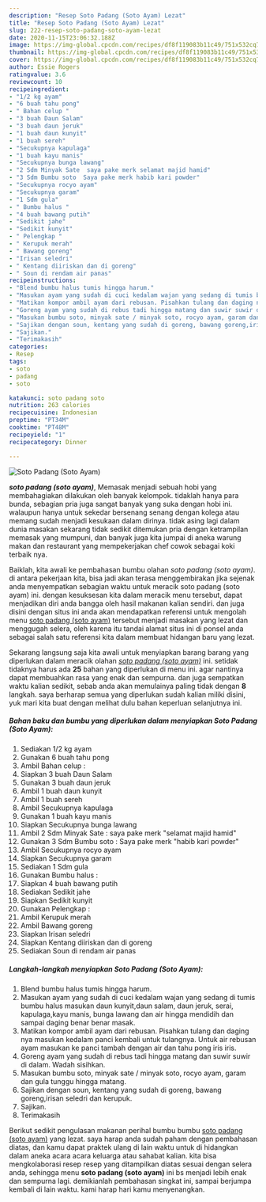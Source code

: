 ```yaml
---
description: "Resep Soto Padang (Soto Ayam) Lezat"
title: "Resep Soto Padang (Soto Ayam) Lezat"
slug: 222-resep-soto-padang-soto-ayam-lezat
date: 2020-11-15T23:06:32.188Z
image: https://img-global.cpcdn.com/recipes/df8f119083b11c49/751x532cq70/soto-padang-soto-ayam-foto-resep-utama.jpg
thumbnail: https://img-global.cpcdn.com/recipes/df8f119083b11c49/751x532cq70/soto-padang-soto-ayam-foto-resep-utama.jpg
cover: https://img-global.cpcdn.com/recipes/df8f119083b11c49/751x532cq70/soto-padang-soto-ayam-foto-resep-utama.jpg
author: Essie Rogers
ratingvalue: 3.6
reviewcount: 10
recipeingredient:
- "1/2 kg ayam"
- "6 buah tahu pong"
- " Bahan celup "
- "3 buah Daun Salam"
- "3 buah daun jeruk"
- "1 buah daun kunyit"
- "1 buah sereh"
- "Secukupnya kapulaga"
- "1 buah kayu manis"
- "Secukupnya bunga lawang"
- "2 Sdm Minyak Sate  saya pake merk selamat majid hamid"
- "3 Sdm Bumbu soto  Saya pake merk habib kari powder"
- "Secukupnya rocyo ayam"
- "Secukupnya garam"
- "1 Sdm gula"
- " Bumbu halus "
- "4 buah bawang putih"
- "Sedikit jahe"
- "Sedikit kunyit"
- " Pelengkap "
- " Kerupuk merah"
- " Bawang goreng"
- "Irisan seledri"
- " Kentang diiriskan dan di goreng"
- " Soun di rendam air panas"
recipeinstructions:
- "Blend bumbu halus tumis hingga harum."
- "Masukan ayam yang sudah di cuci kedalam wajan yang sedang di tumis bumbu halus masukan daun kunyit,daun salam, daun jeruk, serai, kapulaga,kayu manis, bunga lawang dan air hingga mendidih dan sampai daging benar benar masak."
- "Matikan kompor ambil ayam dari rebusan. Pisahkan tulang dan daging nya masukan kedalam panci kembali untuk tulangnya. Untuk air rebusan ayam masukan ke panci tambah dengan air dan tahu pong iris iris."
- "Goreng ayam yang sudah di rebus tadi hingga matang dan suwir suwir di dalam. Wadah sisihkan."
- "Masukan bumbu soto, minyak sate / minyak soto, rocyo ayam, garam dan gula tunggu hingga matang."
- "Sajikan dengan soun, kentang yang sudah di goreng, bawang goreng,irisan seledri dan kerupuk."
- "Sajikan."
- "Terimakasih"
categories:
- Resep
tags:
- soto
- padang
- soto

katakunci: soto padang soto 
nutrition: 263 calories
recipecuisine: Indonesian
preptime: "PT34M"
cooktime: "PT48M"
recipeyield: "1"
recipecategory: Dinner

---
```



![Soto Padang (Soto Ayam)](https://img-global.cpcdn.com/recipes/df8f119083b11c49/751x532cq70/soto-padang-soto-ayam-foto-resep-utama.jpg)

<b><i>soto padang (soto ayam)</i></b>, Memasak menjadi sebuah hobi yang membahagiakan dilakukan oleh banyak kelompok. tidaklah hanya para bunda, sebagian pria juga sangat banyak yang suka dengan hobi ini. walaupun hanya untuk sekedar bersenang senang dengan kolega atau memang sudah menjadi kesukaan dalam dirinya. tidak asing lagi dalam dunia masakan sekarang tidak sedikit ditemukan pria dengan ketrampilan memasak yang mumpuni, dan banyak juga kita jumpai di aneka warung makan dan restaurant yang mempekerjakan chef cowok sebagai koki terbaik nya.

Baiklah, kita awali ke pembahasan bumbu olahan <i>soto padang (soto ayam)</i>. di antara pekerjaan kita, bisa jadi akan terasa menggembirakan jika sejenak anda menyempatkan sebagian waktu untuk meracik soto padang (soto ayam) ini. dengan kesuksesan kita dalam meracik menu tersebut, dapat menjadikan diri anda bangga oleh hasil makanan kalian sendiri. dan juga disini dengan situs ini anda akan mendapatkan referensi untuk mengolah menu <u>soto padang (soto ayam)</u> tersebut menjadi masakan yang lezat dan menggugah selera, oleh karena itu tandai alamat situs ini di ponsel anda sebagai salah satu referensi kita dalam membuat hidangan baru yang lezat.




Sekarang langsung saja kita awali untuk menyiapkan barang barang yang diperlukan dalam meracik olahan <u><i>soto padang (soto ayam)</i></u> ini. setidak tidaknya harus ada <b>25</b> bahan yang diperlukan di menu ini. agar nantinya dapat membuahkan rasa yang enak dan sempurna. dan juga sempatkan waktu kalian sedikit, sebab anda akan memulainya paling tidak dengan <b>8</b> langkah. saya berharap semua yang diperlukan sudah kalian miliki disini, yuk mari kita buat dengan melihat dulu bahan keperluan selanjutnya ini.

<!--inarticleads1-->

##### Bahan baku dan bumbu yang diperlukan dalam menyiapkan Soto Padang (Soto Ayam):

1. Sediakan 1/2 kg ayam
1. Gunakan 6 buah tahu pong
1. Ambil  Bahan celup :
1. Siapkan 3 buah Daun Salam
1. Gunakan 3 buah daun jeruk
1. Ambil 1 buah daun kunyit
1. Ambil 1 buah sereh
1. Ambil Secukupnya kapulaga
1. Gunakan 1 buah kayu manis
1. Siapkan Secukupnya bunga lawang
1. Ambil 2 Sdm Minyak Sate : saya pake merk &#34;selamat majid hamid&#34;
1. Gunakan 3 Sdm Bumbu soto : Saya pake merk &#34;habib kari powder&#34;
1. Ambil Secukupnya rocyo ayam
1. Siapkan Secukupnya garam
1. Sediakan 1 Sdm gula
1. Gunakan  Bumbu halus :
1. Siapkan 4 buah bawang putih
1. Sediakan Sedikit jahe
1. Siapkan Sedikit kunyit
1. Gunakan  Pelengkap :
1. Ambil  Kerupuk merah
1. Ambil  Bawang goreng
1. Siapkan Irisan seledri
1. Siapkan  Kentang diiriskan dan di goreng
1. Sediakan  Soun di rendam air panas




<!--inarticleads2-->

##### Langkah-langkah menyiapkan Soto Padang (Soto Ayam):

1. Blend bumbu halus tumis hingga harum.
1. Masukan ayam yang sudah di cuci kedalam wajan yang sedang di tumis bumbu halus masukan daun kunyit,daun salam, daun jeruk, serai, kapulaga,kayu manis, bunga lawang dan air hingga mendidih dan sampai daging benar benar masak.
1. Matikan kompor ambil ayam dari rebusan. Pisahkan tulang dan daging nya masukan kedalam panci kembali untuk tulangnya. Untuk air rebusan ayam masukan ke panci tambah dengan air dan tahu pong iris iris.
1. Goreng ayam yang sudah di rebus tadi hingga matang dan suwir suwir di dalam. Wadah sisihkan.
1. Masukan bumbu soto, minyak sate / minyak soto, rocyo ayam, garam dan gula tunggu hingga matang.
1. Sajikan dengan soun, kentang yang sudah di goreng, bawang goreng,irisan seledri dan kerupuk.
1. Sajikan.
1. Terimakasih




Berikut sedikit pengulasan makanan perihal bumbu bumbu <u>soto padang (soto ayam)</u> yang lezat. saya harap anda sudah paham dengan pembahasan diatas, dan kamu dapat praktek ulang di lain waktu untuk di hidangkan dalam aneka acara acara keluarga atau sahabat kalian. kita bisa mengkolaborasi resep resep yang ditampilkan diatas sesuai dengan selera anda, sehingga menu <b>soto padang (soto ayam)</b> ini bs menjadi lebih enak dan sempurna lagi. demikianlah pembahasan singkat ini, sampai berjumpa kembali di lain waktu. kami harap hari kamu menyenangkan.
